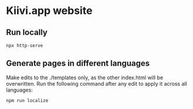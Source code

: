 # Kiivi.app website

## Run locally

`npx http-serve`

## Generate pages in different languages
Make edits to the ./templates only, as the other index.html will be overwritten.
Run the following command after any edit to apply it across all languages:

`npm run localize`